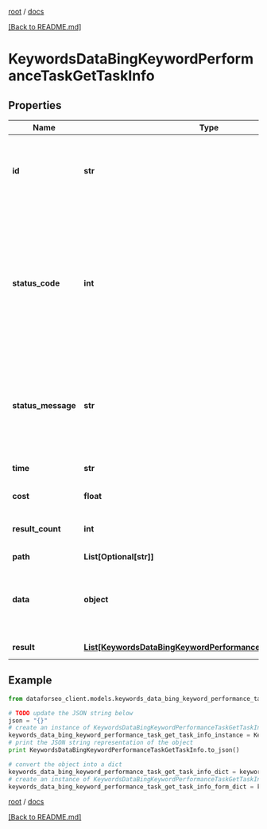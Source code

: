 [root](./../ "root") / [docs](./ "docs")

[[Back to README.md]](./../README.md "[Back to README.md]")

# KeywordsDataBingKeywordPerformanceTaskGetTaskInfo

## Properties

Name | Type | Description | Notes
------------ | ------------- | ------------- | -------------
**id** | **str** | task identifier unique task identifier in our system in the UUID format | [optional]
**status_code** | **int** | status code of the task generated by DataForSEO, can be within the following range: 10000-60000 you can find the full list of the response codes here | [optional]
**status_message** | **str** | informational message of the task you can find the full list of general informational messages here | [optional]
**time** | **str** | execution time, seconds | [optional]
**cost** | **float** | total tasks cost, USD | [optional]
**result_count** | **int** | number of elements in the result array | [optional]
**path** | **List[Optional[str]]** | URL path | [optional]
**data** | **object** | contains the same parameters that you specified in the POST request | [optional]
**result** | [**List[KeywordsDataBingKeywordPerformanceTaskGetResultInfo]**](KeywordsDataBingKeywordPerformanceTaskGetResultInfo.md) | array of results | [optional]

## Example

```python
from dataforseo_client.models.keywords_data_bing_keyword_performance_task_get_task_info import KeywordsDataBingKeywordPerformanceTaskGetTaskInfo

# TODO update the JSON string below
json = "{}"
# create an instance of KeywordsDataBingKeywordPerformanceTaskGetTaskInfo from a JSON string
keywords_data_bing_keyword_performance_task_get_task_info_instance = KeywordsDataBingKeywordPerformanceTaskGetTaskInfo.from_json(json)
# print the JSON string representation of the object
print KeywordsDataBingKeywordPerformanceTaskGetTaskInfo.to_json()

# convert the object into a dict
keywords_data_bing_keyword_performance_task_get_task_info_dict = keywords_data_bing_keyword_performance_task_get_task_info_instance.to_dict()
# create an instance of KeywordsDataBingKeywordPerformanceTaskGetTaskInfo from a dict
keywords_data_bing_keyword_performance_task_get_task_info_form_dict = keywords_data_bing_keyword_performance_task_get_task_info.from_dict(keywords_data_bing_keyword_performance_task_get_task_info_dict)
```

  

[root](./../ "root") / [docs](./ "docs")

[[Back to README.md]](./../README.md "[Back to README.md]")